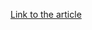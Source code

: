 [Link to the article](https://researchcenter.paloaltonetworks.com/2017/11/unit42-muddying-the-water-targeted-attacks-in-the-middle-east/)
